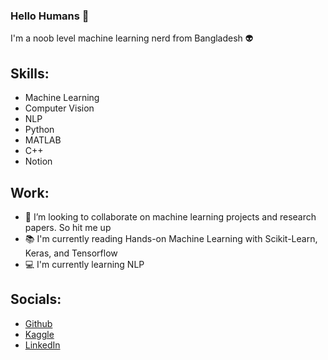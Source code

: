 ### Hello Humans 👋
I'm a noob level machine learning nerd from Bangladesh 👽

## Skills: 
* Machine Learning
* Computer Vision
* NLP
* Python
* MATLAB
* C++
* Notion 

## Work:

- 🤖 I’m looking to collaborate on machine learning projects and research papers. So hit me up
- 📚 I'm currently reading Hands-on Machine Learning with Scikit-Learn, Keras, and Tensorflow 
- 💻 I'm currently learning NLP

## Socials: 
* [Github](https://github.com/mansibm6)
* [Kaggle](https://www.kaggle.com/mansibmursalin)
* [LinkedIn](https://www.linkedin.com/in/mansibm6/)
